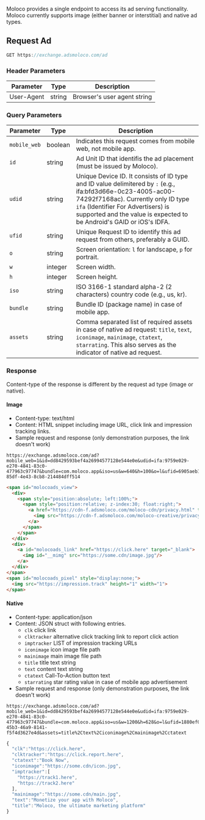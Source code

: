 Moloco provides a single endpoint to access its ad serving functionality. Moloco currently supports image (either banner or interstitial) and native ad types.

## Request Ad
```javascript
GET https://exchange.adsmoloco.com/ad
```
### Header Parameters
| Parameter | Type | Description |
| --- | --- | --- |
| User-Agent | string | Browser's user agent string |

### Query Parameters
| Parameter | Type | Description |
| --- | --- | --- |
| `mobile_web` | boolean | Indicates this request comes from mobile web, not mobile app. |
| `id` | string | Ad Unit ID that identifis the ad placement (must be issued by Moloco). |
| `udid` | string | Unique Device ID. It consists of ID type and ID value delimitered by `:` (e.g., ifa:bfd3d66e-0c23-4005-ac00-74292f7168ac). Currently only ID type `ifa` (Identifier For Advertisers) is supported and the value is expected to be Android's GAID or iOS's IDFA. |
| `ufid` | string | Unique Request ID to identify this ad request from others, preferably a GUID. |
| `o` | string | Screen orientation: `l` for landscape, `p` for portrait. |
| `w` | integer | Screen width. |
| `h` | integer | Screen height. |
| `iso` | string | ISO 3166-1 standard alpha-2 (2 characters) country code (e.g., us, kr). |
| `bundle` | string | Bundle ID (package name) in case of mobile app. |
| `assets` | string | Comma separated list of required assets in case of native ad request: `title`, `text`, `iconimage`, `mainimage`, `ctatext`, `starrating`. This also serves as the indicator of native ad request. |

### Response
Content-type of the response is different by the request ad type (image or native).

#### Image
* Content-type: text/html
* Content: HTML snippet including image URL, click link and impression tracking links.
* Sample request and response (only demonstration purposes, the link doesn't work)

```
https://exchange.adsmoloco.com/ad?mobile_web=1&id=dd8429593bef4a26994577128e544e0e&udid=ifa:9759e029-e270-4841-83c0-477963c97747&bundle=com.moloco.app&iso=us&w=640&h=100&o=l&ufid=6905aeb1-85df-4e43-8cb8-214484dff514
```
```html
<span id="molocoads_view">
  <div>
    <span style="position:absolute; left:100%;">
      <span style="position:relative; z-index:30; float:right;">
        <a href="https://cdn-f.adsmoloco.com/moloco-cdn/privacy.html" target="_blank">
          <img src="https://cdn-f.adsmoloco.com/moloco-creative/privacy.png" height="16" border="0" style="margin: 0px 0px 0px -16px; float: left;" >
        </a>
      </span>
    </span>
  </div>
  <div>
    <a id="molocoads_link" href="https://click.here" target="_blank">
      <img id="__mimg" src="https://some.cdn/image.jpg"/>
    </a>
  </div>
</span>
<span id="molocoads_pixel" style="display:none;">
  <img src="https://impression.track" height="1" width="1">
</span>
```

#### Native
* Content-type: application/json
* Content: JSON struct with following entries.
  * `clk` click link
  * `clktracker` alternative click tracking link to report click action
  * `imptracker` LIST of impression tracking URLs
  * `iconimage` icon image file path
  * `mainimage` main image file path
  * `title` title text string
  * `text` content text string
  * `ctatext` Call-To-Action button text
  * `starrating` star rating value in case of mobile app advertisement
* Sample request and response (only demonstration purposes, the link doesn't work)

```
https://exchange.adsmoloco.com/ad?mobile_web=1&id=dd8429593bef4a26994577128e544e0e&udid=ifa:9759e029-e270-4841-83c0-477963c97747&bundle=com.moloco.app&iso=us&w=1200&h=628&o=l&ufid=1880ef07-45b3-46a9-8141-f5f4d3627e4d&assets=title%2Ctext%2Ciconimage%2Cmainimage%2Cctatext
```
```javascript
{
  "clk":"https://click.here",
  "clktracker":"https://click.report.here",
  "ctatext":"Book Now",
  "iconimage":"https://some.cdn/icon.jpg",
  "imptracker":[
    "https://track1.here",
    "https://track2.here"
  ],
  "mainimage":"https://some.cdn/main.jpg",
  "text":"Monetize your app with Moloco",
  "title":"Moloco, the ultimate marketing platform"
}
```

